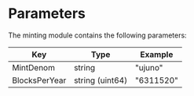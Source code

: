 <!--
order: 4
-->

# Parameters

The minting module contains the following parameters:

| Key                 | Type            | Example                |
|---------------------|-----------------|------------------------|
| MintDenom           | string          | "ujuno"                |
| BlocksPerYear       | string (uint64) | "6311520"              |
